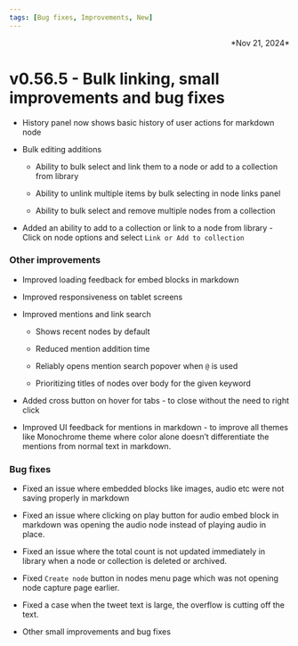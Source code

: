```yaml
---
tags: [Bug fixes, Improvements, New]
---
```

<div align="right">*Nov 21, 2024*</div>

# v0.56.5 - Bulk linking, small improvements and bug fixes

- History panel now shows basic history of user actions for markdown node

- Bulk editing additions

    - Ability to bulk select and link them to a node or add to a collection from library

    - Ability to unlink multiple items by bulk selecting in node links panel

    - Ability to bulk select and remove multiple nodes from a collection

- Added an ability to add to a collection or link to a node from library - Click on node options and select ```Link or Add to collection```

### Other improvements

- Improved loading feedback for embed blocks in markdown

- Improved responsiveness on tablet screens

- Improved mentions and link search

    - Shows recent nodes by default

    - Reduced mention addition time

    - Reliably opens mention search popover when ```@``` is used

    - Prioritizing titles of nodes over body for the given keyword

- Added cross button on hover for tabs - to close without the need to right click

- Improved UI feedback for mentions in markdown - to improve all themes like Monochrome theme where color alone doesn’t differentiate the mentions from normal text in markdown.

### Bug fixes

- Fixed an issue where embedded blocks like images, audio etc were not saving properly in markdown

- Fixed an issue where clicking on play button for audio embed block in markdown was opening the audio node instead of playing audio in place.

- Fixed an issue where the total count is not updated immediately in library when a node or collection is deleted or archived.

- Fixed ```Create node``` button in nodes menu page which was not opening node capture page earlier.

- Fixed a case when the tweet text is large, the overflow is cutting off the text.

- Other small improvements and bug fixes